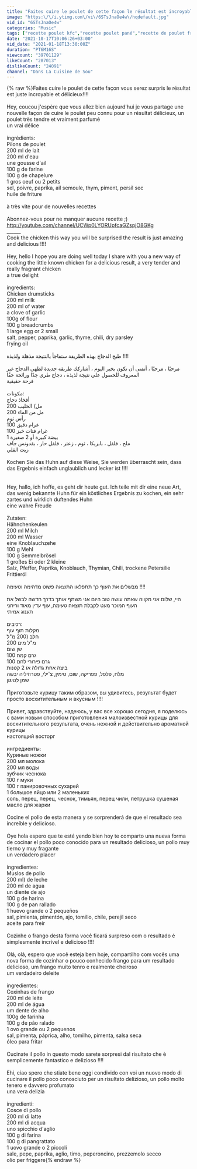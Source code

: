 ```yaml
---
title: "Faites cuire le poulet de cette façon le résultat est incroyable et délicieux!!! #78"
image: "https:\/\/i.ytimg.com\/vi\/6STsJnaOe4w\/hqdefault.jpg"
vid_id: "6STsJnaOe4w"
categories: "Music"
tags: ["recette poulet kfc","recette poulet pané","recette de poulet frit facile"]
date: "2021-10-17T10:06:26+03:00"
vid_date: "2021-01-18T13:30:00Z"
duration: "PT6M16S"
viewcount: "39701129"
likeCount: "287013"
dislikeCount: "24091"
channel: "Dans La Cuisine de Sou"
---
```

{% raw %}Faites cuire le poulet de cette façon vous serez surpris le résultat est juste incroyable et délicieux!!!!<br /><br />Hey, coucou j'espère que vous allez bien aujourd'hui je vous partage une nouvelle façon de cuire le poulet peu connu pour un résultat délicieux, un poulet très tendre et vraiment parfumé<br /> un  vrai délice<br /><br />ingrédients:<br />Pilons de poulet<br />200 ml de lait<br />200 ml d'eau<br />une gousse d'ail<br />100 g de farine<br />100 g de chapelure<br />1 gros oeuf ou 2 petits<br />sel, poivre, paprika, ail semoule, thym, piment, persil sec<br />huile de friture<br /><br />à très vite pour de nouvelles recettes<br /><br />Abonnez-vous pour ne manquer aucune recette ;)<br /><a rel="nofollow" target="blank" href="http://youtube.com/channel/UCWp0LYORUpfcaGZspjO8GKg">http://youtube.com/channel/UCWp0LYORUpfcaGZspjO8GKg</a><br />______<br />Cook the chicken this way you will be surprised the result is just amazing and delicious !!!!<br /><br />Hey, hello I hope you are doing well today I share with you a new way of cooking the little known chicken for a delicious result, a very tender and really fragrant chicken<br />  a true delight<br /><br />ingredients:<br />Chicken drumsticks<br />200 ml milk<br />200 ml of water<br />a clove of garlic<br />100g of flour<br />100 g breadcrumbs<br />1 large egg or 2 small<br />salt, pepper, paprika, garlic, thyme, chili, dry parsley<br />frying oil<br /><br />طبخ الدجاج بهذه الطريقة ستفاجأ بالنتيجة مذهلة ولذيذة !!!!<br /><br />مرحبًا ، مرحبًا ، أتمنى أن تكون بخير اليوم ، أشاركك طريقة جديدة لطهي الدجاج غير المعروف للحصول على نتيجة لذيذة ، دجاج طري جدًا ورائحة حقًا<br />  فرحة حقيقية<br /><br />مكونات:<br />أفخاذ دجاج<br />200 مل) الحليب<br />200 مل من الماء<br />رأس ثوم<br />100 غرام دقيق<br />100 غرام فتات خبز<br />1 بيضة كبيرة أو 2 صغيرة<br />ملح ، فلفل ، بابريكا ، ثوم ، زعتر ، فلفل حار ، بقدونس جاف<br />زيت القلي<br /><br />Kochen Sie das Huhn auf diese Weise, Sie werden überrascht sein, dass das Ergebnis einfach unglaublich und lecker ist !!!!<br /><br /><br />Hey, hallo, ich hoffe, es geht dir heute gut. Ich teile mit dir eine neue Art, das wenig bekannte Huhn für ein köstliches Ergebnis zu kochen, ein sehr zartes und wirklich duftendes Huhn<br />  eine wahre Freude<br /><br />Zutaten:<br />Hähnchenkeulen<br />200 ml Milch<br />200 ml Wasser<br />eine Knoblauchzehe<br />100 g Mehl<br />100 g Semmelbrösel<br />1 großes Ei oder 2 kleine<br />Salz, Pfeffer, Paprika, Knoblauch, Thymian, Chili, trockene Petersilie<br />Frittieröl<br /><br />מבשלים את העוף כך תתפלאו התוצאה פשוט מדהימה וטעימה !!!!<br /><br />היי, שלום אני מקווה שאתה עושה טוב היום אני משתף אותך בדרך חדשה לבשל את העוף המוכר מעט לקבלת תוצאה טעימה, עוף עדין מאוד וריחני<br />  תענוג אמיתי<br /><br />רכיבים:<br />מקלות תוף עוף<br />חלב (200 מ&quot;ל<br />200 מ&quot;ל מים<br />שן שום<br />100 גרם קמח<br />100 גרם פירורי לחם<br />ביצה אחת גדולה או 2 קטנות<br />מלח, פלפל, פפריקה, שום, טימין, צ'ילי, פטרוזיליה יבשה<br />שמן לטיגון<br /><br />Приготовьте курицу таким образом, вы удивитесь, результат будет просто восхитительным и вкусным !!!!<br /><br />Привет, здравствуйте, надеюсь, у вас все хорошо сегодня, я поделюсь с вами новым способом приготовления малоизвестной курицы для восхитительного результата, очень нежной и действительно ароматной курицы<br />  настоящий восторг<br /><br />ингредиенты:<br />Куриные ножки<br />200 мл молока<br />200 мл воды<br />зубчик чеснока<br />100 г муки<br />100 г панировочных сухарей<br />1 большое яйцо или 2 маленьких<br />соль, перец, перец, чеснок, тимьян, перец чили, петрушка сушеная<br />масло для жарки<br /><br />Cocine el pollo de esta manera y se sorprenderá de que el resultado sea increíble y delicioso.<br /><br />Oye hola espero que te esté yendo bien hoy te comparto una nueva forma de cocinar el pollo poco conocido para un resultado delicioso, un pollo muy tierno y muy fragante<br />  un verdadero placer<br /><br />ingredientes:<br />Muslos de pollo<br />200 ml) de leche<br />200 ml de agua<br />un diente de ajo<br />100 g de harina<br />100 g de pan rallado<br />1 huevo grande o 2 pequeños<br />sal, pimienta, pimentón, ajo, tomillo, chile, perejil seco<br />aceite para freír<br /><br />Cozinhe o frango desta forma você ficará surpreso com o resultado é simplesmente incrível e delicioso !!!!<br /><br />Olá, olá, espero que você esteja bem hoje, compartilho com vocês uma nova forma de cozinhar o pouco conhecido frango para um resultado delicioso, um frango muito tenro e realmente cheiroso<br />  um verdadeiro deleite<br /><br />ingredientes:<br />Coxinhas de frango<br />200 ml de leite<br />200 ml de água<br />um dente de alho<br />100g de farinha<br />100 g de pão ralado<br />1 ovo grande ou 2 pequenos<br />sal, pimenta, páprica, alho, tomilho, pimenta, salsa seca<br />óleo para fritar<br /><br />Cucinate il pollo in questo modo sarete sorpresi dal risultato che è semplicemente fantastico e delizioso !!!!<br /><br />Ehi, ciao spero che stiate bene oggi condivido con voi un nuovo modo di cucinare il pollo poco conosciuto per un risultato delizioso, un pollo molto tenero e davvero profumato<br />  una vera delizia<br /><br />ingredienti:<br />Cosce di pollo<br />200 ml di latte<br />200 ml di acqua<br />uno spicchio d'aglio<br />100 g di farina<br />100 g di pangrattato<br />1 uovo grande o 2 piccoli<br />sale, pepe, paprika, aglio, timo, peperoncino, prezzemolo secco<br />olio per friggere{% endraw %}
